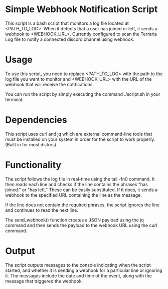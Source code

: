 # Simple Webhook Notification Script

This script is a bash script that monitors a log file located at <PATH_TO_LOG>. When it detects that a user has joined or left, it sends a webhook to <WEBHOOK_URL>. Currently configured to scan the Terraria Log file to notify a connected discord channel using webhook. 

# Usage
To use this script, you need to replace <PATH_TO_LOG> with the path to the log file you want to monitor and <WEBHOOK_URL> with the URL of the webhook that will receive the notifications.

You can run the script by simply executing the command ./script.sh in your terminal.

# Dependencies
This script uses curl and jq which are external command-line tools that must be installed on your system in order for the script to work properly.(Built in for most distros)

# Functionality
The script follows the log file in real-time using the tail -fn0 command. It then reads each line and checks if the line contains the phrases "has joined." or "has left." These can be easily substituted.  If it does, it sends a webhook to the specified URL containing the line as the message.

If the line does not contain the required phrases, the script ignores the line and continues to read the next line.

The send_webhook() function creates a JSON payload using the jq command and then sends the payload to the webhook URL using the curl command.

# Output
The script outputs messages to the console indicating when the script started, and whether it is sending a webhook for a particular line or ignoring it. The messages include the date and time of the event, along with the message that triggered the webhook.